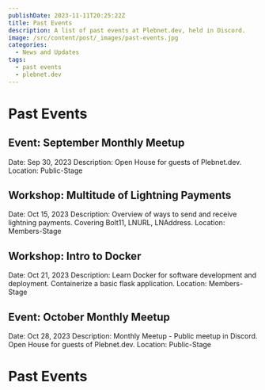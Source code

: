 ```yaml
---
publishDate: 2023-11-11T20:25:22Z
title: Past Events
description: A list of past events at Plebnet.dev, held in Discord.
image: /src/content/post/_images/past-events.jpg
categories:
  - News and Updates
tags:
  - past events
  - plebnet.dev
---
```


# Past Events

## Event: September Monthly Meetup
Date: Sep 30, 2023
Description: Open House for guests of Plebnet.dev.
Location: Public-Stage

## Workshop: Multitude of Lightning Payments
Date: Oct 15, 2023
Description: Overview of ways to send and receive lightning payments. Covering Bolt11, LNURL, LNAddress.
Location: Members-Stage

## Workshop: Intro to Docker
Date: Oct 21, 2023
Description: Learn Docker for software development and deployment. Containerize a basic flask application.
Location: Members-Stage

## Event: October Monthly Meetup
Date: Oct 28, 2023
Description: Monthly Meetup - Public meetup in Discord. Open House for guests of Plebnet.dev.
Location: Public-Stage


<!-- PAST EVENTS -->
# Past Events

